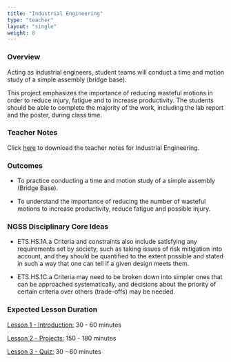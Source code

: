 ```yaml
---
title: "Industrial Engineering"
type: "teacher" 
layout: "single"
weight: 8
---
```


### Overview

Acting as industrial engineers, student teams will conduct a time and motion study of a simple assembly (bridge base).  

This project emphasizes the importance of reducing wasteful motions in order to reduce injury, fatigue and to increase productivity. The students should be able to complete the majority of the work, including the lab report and the poster, during class time.  

### Teacher Notes

Click <a href="https://docs.google.com/document/d/1d6YJQeEmHiP3LFIBbkP8poCamptAxZDKyUpXobowXy0/edit?usp=sharing" target="_blank">here</a> to download the teacher notes for Industrial Engineering. 

### Outcomes 
* To practice conducting a time and motion study of a simple assembly (Bridge Base).

* To understand the importance of reducing the number of wasteful motions to increase productivity, reduce fatigue and possible injury. 

### NGSS Disciplinary Core Ideas

* ETS.HS.1A.a  Criteria and constraints also include satisfying any requirements set by society, such as taking issues of risk mitigation into account, and they should be quantified to the extent possible and stated in such a way that one can tell if a given design meets them.

* ETS.HS.1C.a  Criteria may need to be broken down into simpler ones that can be approached systematically, and decisions about the priority of certain criteria over others (trade-offs) may be needed. 

### Expected Lesson Duration

[Lesson 1 - Introduction:](http://intro-to-engineering-design.lsupathways.org/4_unit_4/industrial-engineering/1_lesson_1/) 30 - 60 minutes

[Lesson 2 - Projects:](http://intro-to-engineering-design.lsupathways.org/4_unit_4/industrial-engineering/2_lesson_2/) 150 - 180 minutes

[Lesson 3 - Quiz:](http://intro-to-engineering-design.lsupathways.org/4_unit_4/industrial-engineering/3_lesson_3/) 30 - 60 minutes
